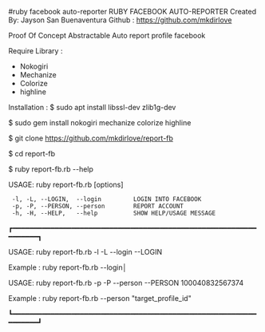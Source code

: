 #ruby facebook auto-reporter
RUBY FACEBOOK AUTO-REPORTER
Created By: Jayson San Buenaventura
Github : https://github.com/mkdirlove

Proof Of Concept Abstractable Auto report profile facebook

Require Library :
- Nokogiri
- Mechanize
- Colorize
- highline

Installation :
 $ sudo apt install libssl-dev zlib1g-dev
 
 $ sudo gem install nokogiri mechanize colorize highline 
 
 $ git clone https://github.com/mkdirlove/report-fb
 
 $ cd report-fb
 
 $ ruby report-fb.rb --help

USAGE: ruby report-fb.rb [options]

     -l, -L, --LOGIN,  --login         LOGIN INTO FACEBOOK
     -p, -P, --PERSON, --person        REPORT ACCOUNT
     -h, -H, --HELP,   --help          SHOW HELP/USAGE MESSAGE

┏━━━━━━━━━━━━━━━━━━━━━━━━━━━━━━━━━━━━━━━━━━━━━━━━━━━━━━━━━━━━━━━━━┓

 USAGE: ruby report-fb.rb -l -L --login --LOGIN                  

 Example : ruby report-fb.rb --login│      

 USAGE: ruby report-fb.rb -p -P --person --PERSON 100040832567374

 Example : ruby report-fb.rb --person "target_profile_id"

┗━━━━━━━━━━━━━━━━━━━━━━━━━━━━━━━━━━━━━━━━━━━━━━━━━━━━━━━━━━━━━━━━━┛
